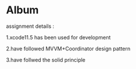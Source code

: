 # Album

assignment details :

1.xcode11.5 has been used for development

2.have followed MVVM+Coordinator design pattern

3.have follwed the solid principle 

